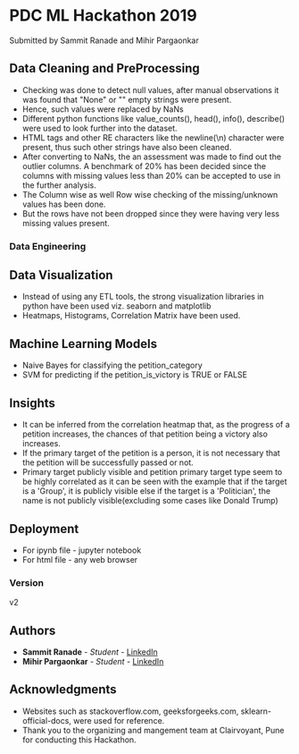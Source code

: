 # PDC ML Hackathon 2019

Submitted by Sammit Ranade and Mihir Pargaonkar

## Data Cleaning and PreProcessing

- Checking was done to detect null values, after manual observations it was found that "None" or "" empty strings were present.
- Hence, such values were replaced by NaNs
- Different python functions like value_counts(), head(), info(), describe() were used to look further into the dataset.
- HTML tags and other RE characters like the newline(\n) character were present, thus such other strings have also been cleaned.
- After converting to NaNs, the an assessment was made to find out the outlier columns.
A benchmark of 20% has been decided since the columns with missing values less than 20% can be accepted to use in the further analysis.
- The Column wise as well Row wise checking of the missing/unknown values has been done.
- But the rows have not been dropped since they were having very less missing values present.


### Data Engineering

## Data Visualization
- Instead of using any ETL tools, the strong visualization libraries in python have been used viz. seaborn and matplotlib
- Heatmaps, Histograms, Correlation Matrix have been used.


## Machine Learning Models
- Naive Bayes for classifying the petition_category
- SVM for predicting if the petition_is_victory is TRUE or FALSE

## Insights

- It can be inferred from the correlation heatmap that, as the progress of a petition increases, the chances of that petition being a victory also increases.
- If the primary target of the petition is a person, it is not necessary that the petition will be successfully passed or not.
- Primary target publicly visible and petition primary target type seem to be highly correlated as it can be seen with the example that if the target is a 'Group', it is publicly visible else if the target is a 'Politician', the name is not publicly visible(excluding some cases like Donald Trump)

## Deployment

- For ipynb file - jupyter notebook
- For html file - any web browser

### Version

v2

## Authors

* **Sammit Ranade** - *Student* - [LinkedIn](www.linkedin.com/in/sammitr19)
* **Mihir Pargaonkar** - *Student* - [LinkedIn](https://www.linkedin.com/in/mihir-pargaonkar-010849167/)

## Acknowledgments

* Websites such as stackoverflow.com, geeksforgeeks.com, sklearn-official-docs, were used for reference.
* Thank you to the organizing and mangement team at Clairvoyant, Pune for conducting this Hackathon.
